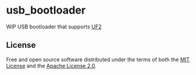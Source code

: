 # usb_bootloader

WIP USB bootloader that supports [UF2](https://github.com/microsoft/uf2)

## License

Free and open source software distributed under the terms of both the [MIT License][lm] and the [Apache License 2.0][la].

[lm]: LICENSE-MIT
[la]: LICENSE-APACHE